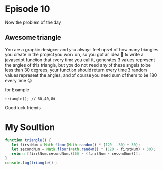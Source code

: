 # Episode 10

Now the problem of the day
## Awesome triangle

You are a graphic designer and you always feel upset of how many triangles you create in the project you work on, so you got an idea :thinking: to write a javascript function that every time you call it, generates 3 values represent the angles of this triangle, but you do not need any of these angels to be less than 30 degrees, your function should return every time 3 random values represent the angles, and of course you need sum of them to be 180 every time :wink:


for Example
```
triangle(); // 60,40,80
```

Good luck friends


# My Soultion

```javascript
function triangle() {
   let firstNum = Math.floor(Math.random() * (120 - 30) + 30);
   let secondNum = Math.floor(Math.random() * (120 - firstNum) + 30);
   return [firstNum,secondNum,(180 - (firstNum + secondNum))];
}
console.log(triangle());
```
